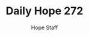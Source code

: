 ---
image: /assets/img/daily-hope-default-artwork.png
title: Daily Hope 272
number: 272
categories:
  - Daily Hope
author: Hope Staff
notes: Daily Hope 272
embed: >-
  <iframe style="border-radius:12px" src="https://open.spotify.com/embed/episode/22VWXakQ8vhd2QBKVnHwcl?utm_source=generator" width="100%" height="352" frameBorder="0" allowfullscreen="" allow="autoplay; clipboard-write; encrypted-media; fullscreen; picture-in-picture" loading="lazy"></iframe>
---